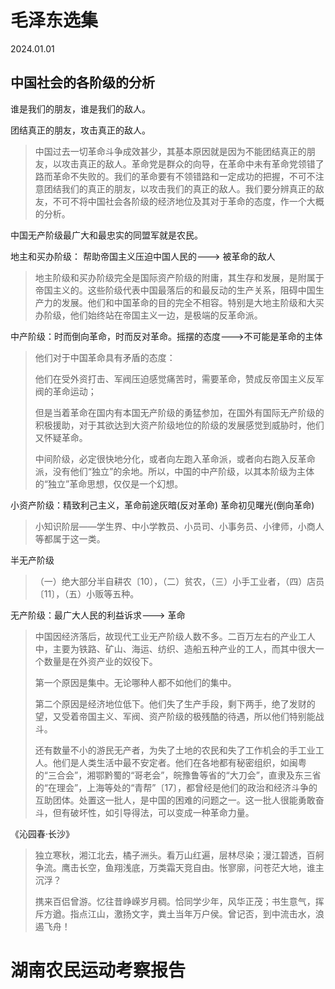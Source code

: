 # 毛泽东选集

2024.01.01

## 中国社会的各阶级的分析

谁是我们的朋友，谁是我们的敌人。

团结真正的朋友，攻击真正的敌人。

> 中国过去一切革命斗争成效甚少，其基本原因就是因为不能团结真正的朋友，以攻击真正的敌人。革命党是群众的向导，在革命中未有革命党领错了路而革命不失败的。我们的革命要有不领错路和一定成功的把握，不可不注意团结我们的真正的朋友，以攻击我们的真正的敌人。我们要分辨真正的敌友，不可不将中国社会各阶级的经济地位及其对于革命的态度，作一个大概的分析。

中国无产阶级最广大和最忠实的同盟军就是农民。

地主和买办阶级： 帮助帝国主义压迫中国人民的---> 被革命的敌人

> 地主阶级和买办阶级完全是国际资产阶级的附庸，其生存和发展，是附属于帝国主义的。这些阶级代表中国最落后的和最反动的生产关系，阻碍中国生产力的发展。他们和中国革命的目的完全不相容。特别是大地主阶级和大买办阶级，他们始终站在帝国主义一边，是极端的反革命派。
>

中产阶级：时而倒向革命，时而反对革命。摇摆的态度--->不可能是革命的主体

> 他们对于中国革命具有矛盾的态度：
>
> 他们在受外资打击、军阀压迫感觉痛苦时，需要革命，赞成反帝国主义反军阀的革命运动；
>
> 但是当着革命在国内有本国无产阶级的勇猛参加，在国外有国际无产阶级的积极援助，对于其欲达到大资产阶级地位的阶级的发展感觉到威胁时，他们又怀疑革命。
>
> 中间阶级，必定很快地分化，或者向左跑入革命派，或者向右跑入反革命派，没有他们“独立”的余地。所以，中国的中产阶级，以其本阶级为主体的“独立”革命思想，仅仅是一个幻想。
>

小资产阶级：精致利己主义，革命前途灰暗(反对革命) 革命初见曙光(倒向革命)

> 小知识阶层——学生界、中小学教员、小员司、小事务员、小律师，小商人等都属于这一类。

半无产阶级

> （一）绝大部分半自耕农〔10〕，（二）贫农，（三）小手工业者，（四）店员〔11〕，（五）小贩等五种。

无产阶级：最广大人民的利益诉求---> 革命

> 中国因经济落后，故现代工业无产阶级人数不多。二百万左右的产业工人中，主要为铁路、矿山、海运、纺织、造船五种产业的工人，而其中很大一个数量是在外资产业的奴役下。
>
> 第一个原因是集中。无论哪种人都不如他们的集中。
>
> 第二个原因是经济地位低下。他们失了生产手段，剩下两手，绝了发财的望，又受着帝国主义、军阀、资产阶级的极残酷的待遇，所以他们特别能战斗。
>
> 还有数量不小的游民无产者，为失了土地的农民和失了工作机会的手工业工人。他们是人类生活中最不安定者。他们在各地都有秘密组织，如闽粤的“三合会”，湘鄂黔蜀的“哥老会”，皖豫鲁等省的“大刀会”，直隶及东三省的“在理会”，上海等处的“青帮”〔17〕，都曾经是他们的政治和经济斗争的互助团体。处置这一批人，是中国的困难的问题之一。这一批人很能勇敢奋斗，但有破坏性，如引导得法，可以变成一种革命力量。

《沁园春·长沙》

> 独立寒秋，湘江北去，橘子洲头。看万山红遍，层林尽染；漫江碧透，百舸争流。鹰击长空，鱼翔浅底，万类霜天竞自由。怅寥廓，问苍茫大地，谁主沉浮？
>
> 携来百侣曾游。忆往昔峥嵘岁月稠。恰同学少年，风华正茂；书生意气，挥斥方遒。指点江山，激扬文字，粪土当年万户侯。曾记否，到中流击水，浪遏飞舟！



# 湖南农民运动考察报告
